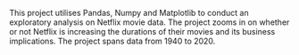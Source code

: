 This project utilises Pandas, Numpy and Matplotlib to conduct an exploratory analysis on Netflix movie data. 
The project zooms in on whether or not Netflix is increasing the durations of their movies and its business implications.
The project spans data from 1940 to 2020.

